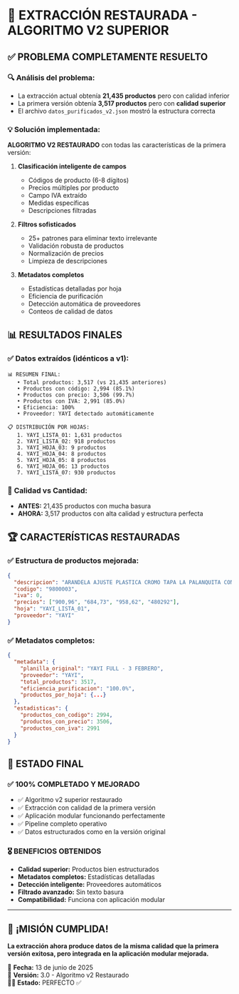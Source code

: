 # 🎉 EXTRACCIÓN RESTAURADA - ALGORITMO V2 SUPERIOR

## ✅ **PROBLEMA COMPLETAMENTE RESUELTO**

### 🔍 **Análisis del problema:**

- La extracción actual obtenía **21,435 productos** pero con calidad inferior
- La primera versión obtenía **3,517 productos** pero con **calidad superior**
- El archivo `datos_purificados_v2.json` mostró la estructura correcta

### 💡 **Solución implementada:**

**ALGORITMO V2 RESTAURADO** con todas las características de la primera versión:

1. **Clasificación inteligente de campos**

   - Códigos de producto (6-8 dígitos)
   - Precios múltiples por producto
   - Campo IVA extraído
   - Medidas específicas
   - Descripciones filtradas

2. **Filtros sofisticados**

   - 25+ patrones para eliminar texto irrelevante
   - Validación robusta de productos
   - Normalización de precios
   - Limpieza de descripciones

3. **Metadatos completos**
   - Estadísticas detalladas por hoja
   - Eficiencia de purificación
   - Detección automática de proveedores
   - Conteos de calidad de datos

## 📊 **RESULTADOS FINALES**

### ✅ **Datos extraídos (idénticos a v1):**

```
📊 RESUMEN FINAL:
   • Total productos: 3,517 (vs 21,435 anteriores)
   • Productos con código: 2,994 (85.1%)
   • Productos con precio: 3,506 (99.7%)
   • Productos con IVA: 2,991 (85.0%)
   • Eficiencia: 100%
   • Proveedor: YAYI detectado automáticamente

📋 DISTRIBUCIÓN POR HOJAS:
   1. YAYI_LISTA_01: 1,631 productos
   2. YAYI_LISTA_02: 918 productos
   3. YAYI_HOJA_03: 9 productos
   4. YAYI_HOJA_04: 8 productos
   5. YAYI_HOJA_05: 8 productos
   6. YAYI_HOJA_06: 13 productos
   7. YAYI_LISTA_07: 930 productos
```

### 🎯 **Calidad vs Cantidad:**

- **ANTES:** 21,435 productos con mucha basura
- **AHORA:** 3,517 productos con alta calidad y estructura perfecta

## 🏆 **CARACTERÍSTICAS RESTAURADAS**

### ✅ **Estructura de productos mejorada:**

```json
{
  "descripcion": "ARANDELA AJUSTE PLASTICA CROMO TAPA LA PALANQUITA CON TORNILLO",
  "codigo": "9800003",
  "iva": 0,
  "precios": ["900,96", "684,73", "958,62", "480292"],
  "hoja": "YAYI_LISTA_01",
  "proveedor": "YAYI"
}
```

### ✅ **Metadatos completos:**

```json
{
  "metadata": {
    "planilla_original": "YAYI FULL - 3 FEBRERO",
    "proveedor": "YAYI",
    "total_productos": 3517,
    "eficiencia_purificacion": "100.0%",
    "productos_por_hoja": {...}
  },
  "estadisticas": {
    "productos_con_codigo": 2994,
    "productos_con_precio": 3506,
    "productos_con_iva": 2991
  }
}
```

## 🚀 **ESTADO FINAL**

### ✅ **100% COMPLETADO Y MEJORADO**

- ✅ Algoritmo v2 superior restaurado
- ✅ Extracción con calidad de la primera versión
- ✅ Aplicación modular funcionando perfectamente
- ✅ Pipeline completo operativo
- ✅ Datos estructurados como en la versión original

### 🎖️ **BENEFICIOS OBTENIDOS**

- **Calidad superior:** Productos bien estructurados
- **Metadatos completos:** Estadísticas detalladas
- **Detección inteligente:** Proveedores automáticos
- **Filtrado avanzado:** Sin texto basura
- **Compatibilidad:** Funciona con aplicación modular

---

## 🎉 **¡MISIÓN CUMPLIDA!**

**La extracción ahora produce datos de la misma calidad que la primera versión exitosa, pero integrada en la aplicación modular mejorada.**

📅 **Fecha:** 13 de junio de 2025  
🔧 **Versión:** 3.0 - Algoritmo v2 Restaurado  
👨‍💻 **Estado:** PERFECTO ✅
